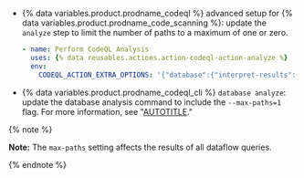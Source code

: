 * {% data variables.product.prodname_codeql %} advanced setup for {% data variables.product.prodname_code_scanning %}: update the `analyze` step to limit the number of paths to a maximum of one or zero.

  ```yaml
  - name: Perform CodeQL Analysis
    uses: {% data reusables.actions.action-codeql-action-analyze %}
    env: 
      CODEQL_ACTION_EXTRA_OPTIONS: '{"database":{"interpret-results":["--max-paths", 1]}}'
  ```

* {% data variables.product.prodname_codeql_cli %} `database analyze`: update the database analysis command to include the `--max-paths=1` flag. For more information, see "[AUTOTITLE](/code-security/codeql-cli/codeql-cli-manual/database-analyze#--max-pathsmaxpaths)."

{% note %}

**Note:** The `max-paths` setting affects the results of all dataflow queries.

{% endnote %}

